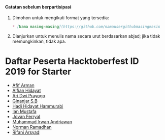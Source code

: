 #### Catatan sebelum berpartisipasi
1. Dimohon untuk mengikuti format yang tersedia:
   ```md
   * [Nama masing-masing](https://github.com/namausergithubmasingmasing)
   ```
2. Dianjurkan untuk menulis nama secara urut berdasarkan abjad; jika tidak memungkinkan, tidak apa.

# Daftar Peserta Hacktoberfest ID 2019 for Starter

* [Afif Arman](https://github.com/Armandos42)
* [Alfian Hidayat](https://github.com/alfianguide)
* [Ari Dwi Prayogo](https://github.com/aridwiprayogo)
* [Ginanjar S.B](https://github.com/egin10)
* [Hadi Hidayat Hammurabi](https://github.com/hadihammurabi)
* [Ian Mustafa](https://github.com/ianmustafa)
* [Jovan Ferryal](https://github.com/jovanzers)
* [Muhammad Irwan Andriawan](https://github.com/andriawan)
* [Norman Ramadhan](https://github.com/fuzztone313)
* [Rifani Arsyad](https://github.com/fanioz)
